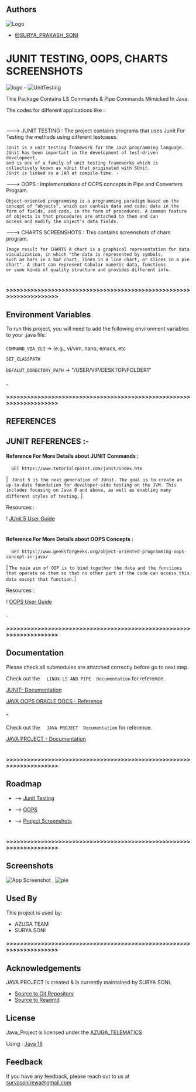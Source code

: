 
## Authors

 ![Logo](https://encrypted-tbn0.gstatic.com/images?q=tbn:ANd9GcS9qzkfZj5Byl-fqX8ulbBUNM8IkMOWHG4icw&usqp=CAU) 
- [@SURYA_PRAKASH_SONI](https://github.com/11suryasoni)


###
# JUNIT TESTING, OOPS, CHARTS SCREENSHOTS 
![logo](https://logicmojo.com/assets/dist/new_pages/images/oops-concepts-in-java.jpg)  - ![UnitTesting](http://java4development.weebly.com/uploads/2/8/8/5/28851303/2809222.png)

This Package Contains LS Commands & Pipe Commands Mimicked In Java. 

The codes for different applications like :
#
---> JUNIT TESTING : The project contains programs that uses Junit For Testing the methods using different testcases.
    
    JUnit is a unit testing framework for the Java programming language. JUnit has been important in the development of test-driven development, 
    and is one of a family of unit testing frameworks which is collectively known as xUnit that originated with SUnit.
    JUnit is linked as a JAR at compile-time. - 

---> OOPS : Implementations of OOPS concepts in Pipe and Converters Program.
    
    Object-oriented programming is a programming paradigm based on the concept of "objects", which can contain data and code: data in the 
    form of fields, and code, in the form of procedures. A common feature of objects is that procedures are attached to them and can 
    access and modify the object's data fields.

---> CHARTS SCREENSHOTS : This contains screenshots of chars program.
    
    Image result for CHARTS A chart is a graphical representation for data visualization, in which "the data is represented by symbols, 
    such as bars in a bar chart, lines in a line chart, or slices in a pie chart". A chart can represent tabular numeric data, functions 
    or some kinds of quality structure and provides different info.


#
#### 
#### >>>>>>>>>>>>>>>>>>>>>>>>>>>>>>>>>>>>>>>>>>>>>>>>>>>>>>>>>>>>>>>>>>>> 

###
## Environment Variables

To run this project, you will need to add the following environment variables to your .java file.

#### 

`COMMAND_VIA_CLI` -> (e.g., vi/vim, nano, emacs, etc

`SET_CLASSPATH`

`DEFALUT_DIRECTORY_PATH` -> "/USER/VIP/DESKTOP/FOLDER1"

#### . 
#### >>>>>>>>>>>>>>>>>>>>>>>>>>>>>>>>>>>>>>>>>>>>>>>>>>>>>>>>>>>>>>>>>>>>

###
## REFERENCES 

## JUNIT REFERENCES :-

#### Reference For More Details about JUNIT Commands :

```http
  GET https://www.tutorialspoint.com/junit/index.htm
```

| ` JUnit 5 is the next generation of JUnit. The goal is to create an up-to-date foundation for developer-side testing on the JVM. This includes focusing on Java 8 and above, as well as enabling many different styles of testing.`  |

Resources :

! [JUnit 5 User Guide](https://junit.org/junit5/docs/current/user-guide/)


#

#### Reference For More Details about OOPS Concepts  :

```http
  GET https://www.geeksforgeeks.org/object-oriented-programming-oops-concept-in-java/
```

| ` The main aim of OOP is to bind together the data and the functions that operate on them so that no other part of the code can access this data except that function. `|


Resources :

! [OOPS User Guide](https://www.geeksforgeeks.org/object-oriented-programming-oops-concept-in-java/)

#### 

.
#### >>>>>>>>>>>>>>>>>>>>>>>>>>>>>>>>>>>>>>>>>>>>>>>>>>>>>>>>>>>>>>>>>>>>


###
## Documentation

Please check all submodules are attatched correctly before go to next step.


Check out the `   LINUX LS AND PIPE  Documentation ` for reference.


[JUNIT- Documentation](https://junit.org/junit5/docs/current/api/)

[JAVA OOPS ORACLE DOCS - Reference](https://docs.oracle.com/javase/tutorial/java/concepts/)

#### -

Check out the `   JAVA PROJECT  Documentation ` for reference.


[JAVA PROJECT - Documentation](https://drive.google.com/drive/folders/1RCN67jBB6xIvA_OXu2jypxYDOoWSeSpY?usp=sharing)

#### 
#

#### >>>>>>>>>>>>>>>>>>>>>>>>>>>>>>>>>>>>>>>>>>>>>>>>>>>>>>>>>>>>>>>>>>>>
###
## Roadmap

-   -->  [Junit Testing ](https://github.com/11suryasoni/JavaTraining/tree/feature/JunitTesting)
   
-   -->  [ OOPS ](https://github.com/11suryasoni/JavaTraining/tree/feature/OOPS)

-   --> [Project Screenshots ](https://github.com/11suryasoni/JavaTraining/tree/feature/ProjectScreenshot)



#### 
#
#### >>>>>>>>>>>>>>>>>>>>>>>>>>>>>>>>>>>>>>>>>>>>>>>>>>>>>>>>>>>>>>>>>>>>
## Screenshots

![App Screenshot](https://datavizcatalogue.com/methods/images/anatomy/area_graph.png) , ![pie](https://www.statisticshowto.com/wp-content/uploads/2013/08/water-use-pie-chart.png)

### 
## Used By

This project is used by:

- AZUGA TEAM
- SURYA SONI


#### >>>>>>>>>>>>>>>>>>>>>>>>>>>>>>>>>>>>>>>>>>>>>>>>>>>>>>>>>>>>>>>>>>>>
###
## Acknowledgements

JAVA PROJECT is created & is currently maintained by SURYA SONI.


 - [Source to Git Repository](https://github.com/11suryasoni/JavaTraining)
 - [Source to Readmd](https://github.com/11suryasoni/JavaTraining)
 
###
## License

Java_Project is licensed under the [AZUGA_TELEMATICS](https://www.azuga.com/) 

Using : [Java 18 ](https://www.java.com/en/)


###
## Feedback

If you have any feedback, please reach out to us at suryasonirewa@gmail.com

